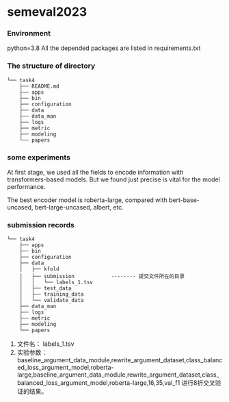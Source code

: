# semeval2023


### Environment
python=3.8
All the depended packages are listed in requirements.txt

### The structure of directory
```
└── task4
    ├── README.md
    ├── apps
    ├── bin
    ├── configuration
    ├── data
    ├── data_man
    ├── logs
    ├── metric
    ├── modeling
    └── papers
```

### some experiments
At first stage, we used all the fields to encode information with transformers-based models. But we found just precise is vital for the model performance.

The best encoder model is roberta-large, compared with bert-base-uncased, bert-large-uncased, albert, etc.


### submission records
```
└── task4
    ├── apps
    ├── bin
    ├── configuration
    ├── data
    │   ├── kfold
    │   ├── submission            -------- 提交文件所在的目录
    │   │   └── labels_1.tsv        
    │   ├── test_data
    │   ├── training_data
    │   └── validate_data
    ├── data_man
    ├── logs
    ├── metric
    ├── modeling
    └── papers
```
1. 文件名：
   labels_1.tsv
2. 实验参数：
baseline_argument_data_module,rewrite_argument_dataset,class_balanced_loss_argument_model,roberta-large,baseline_argument_data_module,rewrite_argument_dataset,class_balanced_loss_argument_model,roberta-large,16,35,val_f1
进行8折交叉验证的结果。